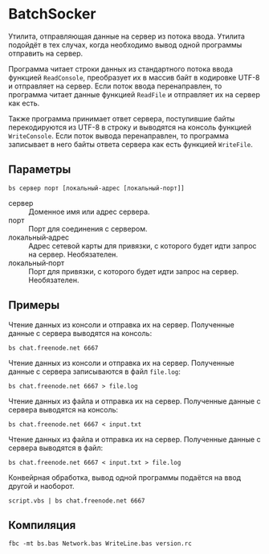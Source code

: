 ﻿# BatchSocker

Утилита, отправляющая данные на сервер из потока ввода. Утилита подойдёт в тех случах, когда необходимо вывод одной программы отправить на сервер.

Программа читает строки данных из стандартного потока ввода функцией `ReadConsole`, преобразует их в массив байт в кодировке UTF-8 и отправляет на сервер. Если поток ввода перенаправлен, то программа читает данные функцией `ReadFile` и отправляет их на сервер как есть.

Также программа принимает ответ сервера, поступившие байты перекодируются из UTF-8 в строку и выводятся на консоль функцией `WriteConsole`. Если поток вывода перенаправлен, то программа записывает в него байты ответа сервера как есть функцией `WriteFile`.


## Параметры

```
bs сервер порт [локальный‐адрес [локальный‐порт]]
```

<dl>
<dt>сервер</dt>
<dd>Доменное имя или адрес сервера.</dd>

<dt>порт</dt>
<dd>Порт для соединения с сервером.</dd>

<dt>локальный‐адрес</dt>
<dd>Адрес сетевой карты для привязки, с которого будет идти запрос на сервер. Необязателен.</dd>

<dt>локальный‐порт</dt>
<dd>Порт для привязки, с которого будет идти запрос на сервер. Необязателен.</dd>

</dl>


## Примеры

Чтение данных из консоли и отправка их на сервер. Полученные данные с сервера выводятся на консоль:

```
bs chat.freenode.net 6667
```

Чтение данных из консоли и отправка их на сервер. Полученные данные с сервера записываются в файл `file.log`:

```
bs chat.freenode.net 6667 > file.log
```

Чтение данных из файла и отправка их на сервер. Полученные данные с сервера выводятся на консоль:

```
bs chat.freenode.net 6667 < input.txt
```

Чтение данных из файла и отправка их на сервер. Полученные данные с сервера выводятся в файл:

```
bs chat.freenode.net 6667 < input.txt > file.log
```

Конвейрная обработка, вывод одной программы подаётся на ввод другой и наоборот.

```
script.vbs | bs chat.freenode.net 6667
```


## Компиляция

```
fbc -mt bs.bas Network.bas WriteLine.bas version.rc
```
